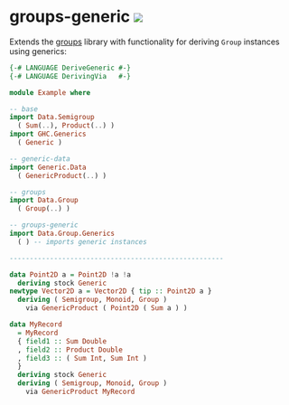 
# groups-generic <a href="https://hackage.haskell.org/package/groups-generic" alt="Hackage"><img src="https://img.shields.io/hackage/v/groups-generic.svg" /></a>

Extends the [groups](https://hackage.haskell.org/package/groups) library with functionality for deriving `Group` instances using generics:

```haskell
{-# LANGUAGE DeriveGeneric #-}
{-# LANGUAGE DerivingVia   #-}

module Example where

-- base
import Data.Semigroup
  ( Sum(..), Product(..) )
import GHC.Generics
  ( Generic )

-- generic-data
import Generic.Data
  ( GenericProduct(..) )

-- groups
import Data.Group
  ( Group(..) )

-- groups-generic
import Data.Group.Generics
  ( ) -- imports generic instances

-----------------------------------------------------

data Point2D a = Point2D !a !a
  deriving stock Generic
newtype Vector2D a = Vector2D { tip :: Point2D a }
  deriving ( Semigroup, Monoid, Group )
    via GenericProduct ( Point2D ( Sum a ) )

data MyRecord
  = MyRecord
  { field1 :: Sum Double
  , field2 :: Product Double
  , field3 :: ( Sum Int, Sum Int )
  }
  deriving stock Generic
  deriving ( Semigroup, Monoid, Group )
    via GenericProduct MyRecord
```
